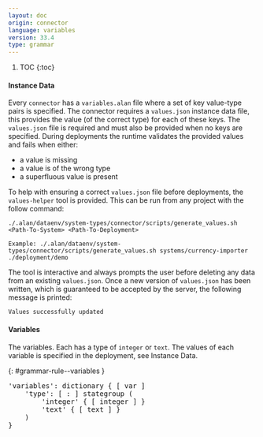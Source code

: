 ```yaml
---
layout: doc
origin: connector
language: variables
version: 33.4
type: grammar
---
```


1. TOC
{:toc}

#### Instance Data
Every `connector` has a `variables.alan` file where a set of key value-type pairs is specified.
The connector requires a `values.json` instance data file, this provides the value (of the correct type) for each of these keys.
The `values.json` file is required and must also be provided when no keys are specified.
During deployments the runtime validates the provided values and fails when either:

* a value is missing
* a value is of the wrong type
* a superfluous value is present

To help with ensuring a correct `values.json` file before deployments, the `values-helper` tool is provided.
This can be run from any project with the follow command:

```
./.alan/dataenv/system-types/connector/scripts/generate_values.sh <Path-To-System> <Path-To-Deployment>

Example: ./.alan/dataenv/system-types/connector/scripts/generate_values.sh systems/currency-importer ./deployment/demo
```

The tool is interactive and always prompts the user before deleting any data from an existing `values.json`.
Once a new version of `values.json` has been written, which is guaranteed to be accepted by the server, the following message is printed:

```
Values successfully updated
```
#### Variables
The variables.
Each has a type of `integer` or `text`.
The values of each variable is specified in the deployment, see Instance Data.

{: #grammar-rule--variables }
<div class="language-js highlighter-rouge">
<div class="highlight">
<pre class="highlight language-js code-custom">
'<span class="token string">variables</span>': dictionary { [ <span class="token operator">var</span> ]
	'<span class="token string">type</span>': [ <span class="token operator">:</span> ] stategroup (
		'<span class="token string">integer</span>' { [ <span class="token operator">integer</span> ] }
		'<span class="token string">text</span>' { [ <span class="token operator">text</span> ] }
	)
}
</pre>
</div>
</div>
